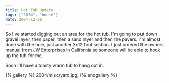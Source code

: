 ```yaml
---
title: Hot Tub Update
tags: ["2004", "house"]
date: 2004-12-28
---
```

So I've started digging out an area for the hot tub.  I'm going to put down gravel layer, then paper, then a sand layer and then the pavers.  I'm almost done with the hole, just another 3x12 foot section.  I just ordered the owners manual from JW Enterprises in California so someone will be able to hook up the tub for me.

Soon I'll have a toasty warm tub to hang out in.

{% gallery %}
2004/misc/yard.jpg;
{% endgallery %}
